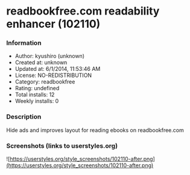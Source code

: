 # readbookfree.com readability enhancer (102110)

### Information
- Author: kyushiro (unknown)
- Created at: unknown
- Updated at: 6/1/2014, 11:53:46 AM
- License: NO-REDISTRIBUTION
- Category: readbookfree
- Rating: undefined
- Total installs: 12
- Weekly installs: 0


### Description
Hide ads and improves layout for reading ebooks on readbookfree.com


### Screenshots (links to userstyles.org)
![https://userstyles.org/style_screenshots/102110-after.png](https://userstyles.org/style_screenshots/102110-after.png)


